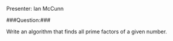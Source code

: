 Presenter: Ian McCunn

###Question:###

Write an algorithm that finds all prime factors of a given number.
